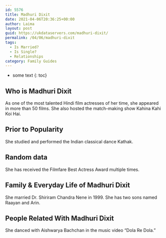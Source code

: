 ```yaml
---
id: 5576
title: Madhuri Dixit
date: 2021-04-06T20:36:25+00:00
author: Laima
layout: post
guid: https://ukdataservers.com/madhuri-dixit/
permalink: /04/06/madhuri-dixit
tags:
  - Is Married?
  - Is Single?
  - Relationships
category: Family Guides
---
```


* some text
{: toc}


## Who is Madhuri Dixit
                  
                  
                  
As one of the most talented Hindi film actresses of her time, she appeared in more than 50 films. She also hosted the match-making show Kahina Kahi Koi Hai.
                  
              
            
              
            
                
                
                
## Prior to Popularity
                  
                  
                  
She studied and performed the Indian classical dance Kathak.
                  
              
            
              
            
                
                
                
## Random data
                  
                  
                  
She has received the Filmfare Best Actress Award multiple times.
                  
              
            
              
            
                
                
                
## Family & Everyday Life of Madhuri Dixit
                  
                  
                  
She married Dr. Shiriram Chandra Nene in 1999. She has two sons named Raayan and Arin.
                  
              
            
              
            
                
                
                
## People Related With Madhuri Dixit
                  
                  
                  
She danced with Aishwarya Bachchan in the music video &#8220;Dola Re Dola.&#8221;
                  
              
            
              
            
                
              
            
              
              
            
            
              
            
          
          
          